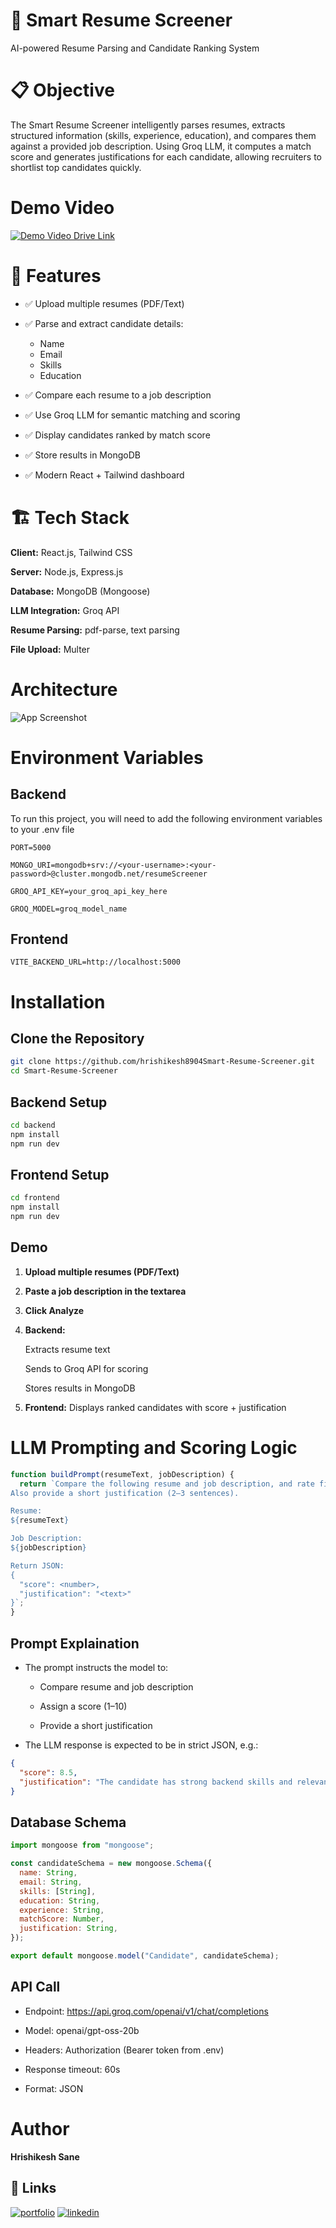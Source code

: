 
# 🧠 Smart Resume Screener

AI-powered Resume Parsing and Candidate Ranking System

# 📋 Objective

The Smart Resume Screener intelligently parses resumes, extracts structured information (skills, experience, education), and compares them against a provided job description.
Using Groq LLM, it computes a match score and generates justifications for each candidate, allowing recruiters to shortlist top candidates quickly.

# Demo Video

[![Demo Video Drive Link](https://img.shields.io/badge/Demo-Video)](https://drive.google.com/file/d/12Igye7vaIrq5VrO2Dq1ZnJq_HAQw8ZDV/view?usp=sharing)
# 🚀 Features

- ✅ Upload multiple resumes (PDF/Text)
- ✅ Parse and extract candidate details:
    - Name
    - Email
    - Skills
    - Education

- ✅ Compare each resume to a job description
- ✅ Use Groq LLM for semantic matching and scoring
- ✅ Display candidates ranked by match score
- ✅ Store results in MongoDB
- ✅ Modern React + Tailwind dashboard



# 🏗️ Tech Stack

**Client:** React.js, Tailwind CSS

**Server:** Node.js, Express.js

**Database:** MongoDB (Mongoose)

**LLM Integration:** Groq API

**Resume Parsing:** pdf-parse, text parsing

**File Upload:** Multer


# Architecture

![App Screenshot](image.png)


# Environment Variables
## Backend
To run this project, you will need to add the following environment variables to your .env file

`PORT=5000`

`MONGO_URI=mongodb+srv://<your-username>:<your-password>@cluster.mongodb.net/resumeScreener`

`GROQ_API_KEY=your_groq_api_key_here`

`GROQ_MODEL=groq_model_name`

## Frontend

`VITE_BACKEND_URL=http://localhost:5000`

# Installation

## Clone the Repository

```bash 
git clone https://github.com/hrishikesh8904Smart-Resume-Screener.git
cd Smart-Resume-Screener

```
## Backend Setup

```bash
cd backend
npm install
npm run dev
```

## Frontend Setup

```bash
cd frontend
npm install
npm run dev
```

## Demo
1. **Upload multiple resumes (PDF/Text)**
2. **Paste a job description in the textarea**
3. **Click Analyze**
4. **Backend:**

    Extracts resume text

    Sends to Groq API for scoring

    Stores results in MongoDB
5. **Frontend:**
    Displays ranked candidates with score + justification


# LLM Prompting and Scoring Logic

```javascript
function buildPrompt(resumeText, jobDescription) {
  return `Compare the following resume and job description, and rate fit on a scale of 1–10.
Also provide a short justification (2–3 sentences).

Resume:
${resumeText}

Job Description:
${jobDescription}

Return JSON:
{
  "score": <number>,
  "justification": "<text>"
}`;
}
```
## Prompt Explaination
- The prompt instructs the model to:

    - Compare resume and job description

    - Assign a score (1–10)

    - Provide a short justification

- The LLM response is expected to be in strict JSON, e.g.:

```json
{
  "score": 8.5,
  "justification": "The candidate has strong backend skills and relevant Node.js experience but limited exposure to ML."
}
```
## Database Schema

```javascript
import mongoose from "mongoose";

const candidateSchema = new mongoose.Schema({
  name: String,
  email: String,
  skills: [String],
  education: String,
  experience: String,
  matchScore: Number,
  justification: String,
});

export default mongoose.model("Candidate", candidateSchema);
```
## API Call

- Endpoint: https://api.groq.com/openai/v1/chat/completions

- Model: openai/gpt-oss-20b

- Headers: Authorization (Bearer token from .env)

- Response timeout: 60s

- Format: JSON
# Author

**Hrishikesh Sane**

## 🔗 Links
[![portfolio](https://img.shields.io/badge/my_portfolio-000?style=for-the-badge&logo=ko-fi&logoColor=white)](https://hrishikesh-sane.vercel.app/)
[![linkedin](https://img.shields.io/badge/linkedin-0A66C2?style=for-the-badge&logo=linkedin&logoColor=white)](https://www.linkedin.com/in/hrishikesh-sane-353254240/)


